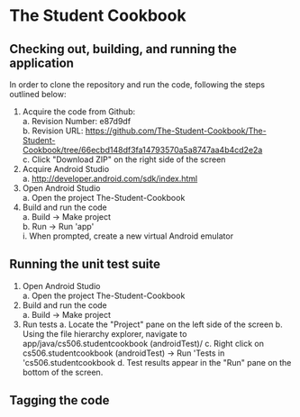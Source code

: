 # The Student Cookbook

## Checking out, building, and running the application

In order to clone the repository and run the code, following the steps outlined below:

1. Acquire the code from Github:  
  a. Revision Number: e87d9df  
  b. Revision URL: https://github.com/The-Student-Cookbook/The-Student-Cookbook/tree/66ecbd148df3fa14793570a5a8747aa4b4cd2e2a  
  c. Click "Download ZIP" on the right side of the screen  
2. Acquire Android Studio   
  a. http://developer.android.com/sdk/index.html  
3. Open Android Studio  
  a. Open the project The-Student-Cookbook  
4. Build and run the code  
  a. Build -> Make project  
  b. Run -> Run 'app'  
          i. When prompted, create a new virtual Android emulator    

## Running the unit test suite

1. Open Android Studio  
  a. Open the project The-Student-Cookbook  
2. Build and run the code  
  a. Build -> Make project  
3. Run tests
  a. Locate the "Project" pane on the left side of the screen
  b. Using the file hierarchy explorer, navigate to app/java/cs506.studentcookbook (androidTest)/
  c. Right click on cs506.studentcookbook (androidTest) -> Run 'Tests in 'cs506.studentcookbook
  d. Test results appear in the "Run" pane on the bottom of the screen. 

## Tagging the code

<todo> 
